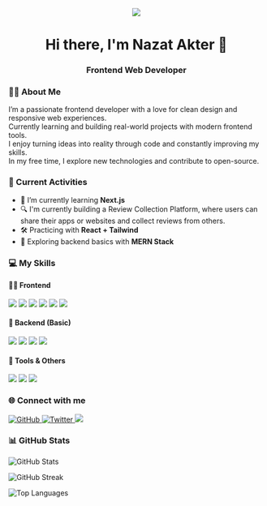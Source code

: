 <!-- Banner Image -->
<p align="center">
  <img src="https://i.postimg.cc/QdwMqJBH/ba.png" />
</p>

<!-- Name & Designation -->
<h1 align="center">Hi there, I'm Nazat Akter 👋</h1>
<h3 align="center">Frontend Web Developer</h3>

<!-- About Me Section -->
### 🙋‍♀️ About Me
I’m a passionate frontend developer with a love for clean design and responsive web experiences.  
Currently learning and building real-world projects with modern frontend tools.  
I enjoy turning ideas into reality through code and constantly improving my skills.  
In my free time, I explore new technologies and contribute to open-source.

<!-- Current Activities -->
### 🔭 Current Activities
- 🌱 I’m currently learning **Next.js**
- 🔍 I'm currently building a Review Collection Platform, where users can share their apps or websites and collect reviews from others.
- 🛠️ Practicing with **React + Tailwind**
- 🚀 Exploring backend basics with **MERN Stack**

<!-- Skills Section -->
### 💻 My Skills

#### 👩‍💻 Frontend
<p>
  <img src="https://img.shields.io/badge/HTML5-E34F26?style=flat-square&logo=html5&logoColor=white"/>
  <img src="https://img.shields.io/badge/CSS3-1572B6?style=flat-square&logo=css3&logoColor=white"/>
  <img src="https://img.shields.io/badge/Tailwind_CSS-06B6D4?style=flat-square&logo=tailwind-css&logoColor=white"/>
  <img src="https://img.shields.io/badge/Bootstrap-563D7C?style=flat-square&logo=bootstrap&logoColor=white"/>
  <img src="https://img.shields.io/badge/JavaScript-F7DF1E?style=flat-square&logo=javascript&logoColor=black"/>
  <img src="https://img.shields.io/badge/React-61DAFB?style=flat-square&logo=react&logoColor=black"/>
</p>

#### 🧠 Backend (Basic)
<p>
  <img src="https://img.shields.io/badge/Node.js-339933?style=flat-square&logo=node.js&logoColor=white"/>
  <img src="https://img.shields.io/badge/Express.js-000000?style=flat-square&logo=express&logoColor=white"/>
  <img src="https://img.shields.io/badge/MongoDB-47A248?style=flat-square&logo=mongodb&logoColor=white"/>
  <img src="https://img.shields.io/badge/Firebase-FFCA28?style=flat-square&logo=firebase&logoColor=black"/>
</p>

#### 🧰 Tools & Others
<p>
  <img src="https://img.shields.io/badge/Git-F05032?style=flat-square&logo=git&logoColor=white"/>
  <img src="https://img.shields.io/badge/GitHub-181717?style=flat-square&logo=github&logoColor=white"/>
  <img src="https://img.shields.io/badge/VS%20Code-007ACC?style=flat-square&logo=visual-studio-code&logoColor=white"/>
</p>

<!-- Social Links -->
### 🌐 Connect with me
<p>
  <a href="https://github.com/AKnaaz" target="_blank" rel="noopener noreferrer">
    <img src="https://img.shields.io/badge/GitHub-181717?style=flat-square&logo=github&logoColor=white" alt="GitHub"/>
  </a>
  <a href="https://x.com/Moontahasafiq?t=EgQaJ4RVJi7uL_xw4MGO3Q&s=08" target="_blank" rel="noopener noreferrer">
    <img src="https://img.shields.io/badge/Twitter-1DA1F2?style=flat-square&logo=twitter&logoColor=white" alt="Twitter"/>
  </a>
  <a href="https://www.linkedin.com/in/nazatakter-dev" target="_blank">
    <img src="https://img.shields.io/badge/LinkedIn-0077B5?style=flat-square&logo=linkedin&logoColor=white"/>
  </a>
</p>

<!-- GitHub Stats -->
### 📊 GitHub Stats

<p>
  <img src="https://github-readme-stats.vercel.app/api?username=AKnaaz&show_icons=true&theme=radical" alt="GitHub Stats" /> 
</p>

<p> 
  <img src="https://github-readme-streak-stats.herokuapp.com/?user=AKnaaz&theme=radical" alt="GitHub Streak" />
</p>

<p> 
  <img src="https://github-readme-stats.vercel.app/api/top-langs/?username=AKnaaz&layout=compact&theme=radical" alt="Top Languages" /> 
</p>
